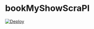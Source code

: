 # bookMyShowScraPI

[![Deploy](https://www.herokucdn.com/deploy/button.svg)](https://heroku.com/deploy)
